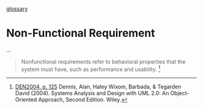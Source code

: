 [glossary](glossary.md)

# Non-Functional Requirement

...  


> Nonfunctional requirements refer to behavioral properties that the system must have, such as performance and usability. [^1]  

[^1]: [DEN2004, p. 125](../references/books/Systems-Analysis-and-Design-with-UML-Version-2-0-An-Object-Oriented-Approach.md) Dennis, Alan, Haley Wixom, Barbada, & Tegarden David (2004). Systems Analysis and Design with UML 2.0: An Object-Oriented Approach, Second Edition. Wiley.  